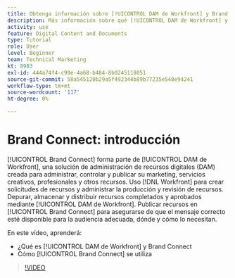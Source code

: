 ```yaml
---
title: Obtenga información sobre [!UICONTROL DAM de Workfront] y Brand Connect
description: Más información sobre qué [!UICONTROL DAM de Workfront] y Brand Connect son y cómo se utilizan.
activity: use
feature: Digital Content and Documents
type: Tutorial
role: User
level: Beginner
team: Technical Marketing
kt: 8983
exl-id: 444a74f4-c99e-4a68-b484-8b0245118051
source-git-commit: 58a545120b29a5f492344b89b77235e548e94241
workflow-type: tm+mt
source-wordcount: '117'
ht-degree: 0%

---
```


# Brand Connect: introducción

[!UICONTROL Brand Connect] forma parte de [!UICONTROL DAM de Workfront], una solución de administración de recursos digitales (DAM) creada para administrar, controlar y publicar su marketing, servicios creativos, profesionales y otros recursos. Uso [!DNL Workfront] para crear solicitudes de recursos y administrar la producción y revisión de recursos. Depurar, almacenar y distribuir recursos completados y aprobados mediante [!UICONTROL DAM de Workfront]. Publicar recursos en [!UICONTROL Brand Connect] para asegurarse de que el mensaje correcto esté disponible para la audiencia adecuada, dónde y cómo lo necesitan.

En este vídeo, aprenderá:

* ¿Qué es [!UICONTROL DAM de Workfront] y Brand Connect
* Cómo [!UICONTROL Brand Connect] se utiliza

>[!VIDEO](https://video.tv.adobe.com/v/335245/?quality=12)
